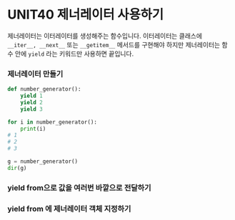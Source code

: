 
# UNIT40 제너레이터 사용하기
제너레이터는 이터레이터를 생성해주는 함수입니다. 이터레이터는 클래스에 `__iter__, __next__` 또는 `__getitem__` 메서드를 구현해야 하지만 제너레이터는 함수 안에 `yield` 라는 키워드만 사용하면 끝입니다. 

### 제너레이터 만들기 
```python
def number_generator():
	yield 1
	yield 2
	yield 3

for i in number_generator():
	print(i)
# 1 
# 2 
# 3

g = number_generator()
dir(g)
```

### yield from으로 값을 여러번 바깥으로 전달하기


### yield from 에 제너레이터 객체 지정하기


